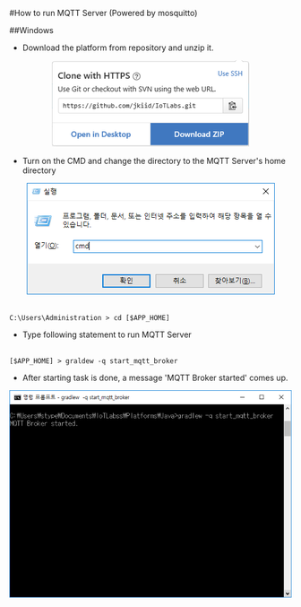 #How to run MQTT Server (Powered by mosquitto)


##Windows

* Download the platform from repository and unzip it.

<center><img src = "../../assets/img/readme_mqtt/clone.png"/></center>

* Turn on the CMD and change the directory to the MQTT Server's home directory

<center><img src = "../../assets/img/readme_mqtt/cmd.png"/></center>

```

C:\Users\Administration > cd [$APP_HOME]

```

* Type following statement to run MQTT Server

```

[$APP_HOME] > graldew -q start_mqtt_broker

```

* After starting task is done, a message 'MQTT Broker started' comes up.
<center><img src = "../../assets/img/readme_mqtt/mqtt_start.png"/></center>
